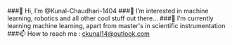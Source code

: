 ###👋 Hi, I’m @Kunal-Chaudhari-1404
###👀 I’m interested in machine learning, robotics and all other cool stuff out there...
###🌱 I’m currently learning machine learning, apart from master's in scientific instrumentation
###📫 How to reach me : ckunal14@outlook.com

<!--
**Kunal-Chaudhari-1404/Kunal-Chaudhari-1404** is a ✨ _special_ ✨ repository because its `README.md` (this file) appears on your GitHub profile.

Here are some ideas to get you started:
- 👋 Hi, I’m @Kunal-Chaudhari-1404
- 👀 I’m interested in machine learning, robotics and all other cool stuff out there...
- 🌱 I’m currently learning machine learning, apart from master's in scientific instrumentation
- 📫 How to reach me : ckunal14@outlook.com
-->
